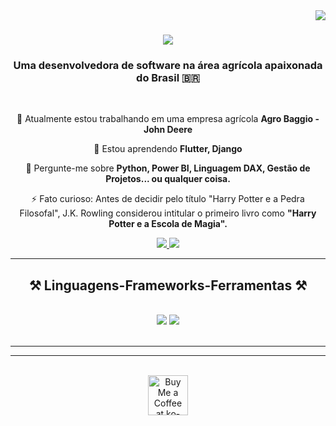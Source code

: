 <img align="right" src="https://visitor-badge.laobi.icu/badge?page_id=bruna.wust.bruna.wust" />


<h1 align="center">
    <img src="https://readme-typing-svg.herokuapp.com/?font=Righteous&size=35&center=true&vCenter=true&width=500&height=70&duration=4000&color=%23ff69b4&lines=Hi+There!+👋;+I'm+Bruna+Wust!;" />
</h1>

<h3 align="center">Uma desenvolvedora de software na área agrícola apaixonada do Brasil 🇧🇷</h3>

<br/>

<div align="center">
 
 🔭 Atualmente estou trabalhando em uma empresa agrícola **Agro Baggio - John Deere**
 
 🌱 Estou aprendendo **Flutter, Django**

💬 Pergunte-me sobre **Python, Power BI, Linguagem DAX, Gestão de Projetos... ou qualquer coisa.**

⚡ Fato curioso: Antes de decidir pelo título "Harry Potter e a Pedra Filosofal", J.K. Rowling considerou intitular o primeiro livro como **"Harry Potter e a Escola de Magia".**

 </div>
 
<div align="center"> 
  <a href="mailto:bruna.wust@agrobaggio.com.br">
    <img src="https://img.shields.io/badge/Outlook-0078D4?style=for-the-badge&logo=microsoft-outlook&logoColor=white" />
  </a>
  <a href="[htps://www.linkedin.com/in/bruna-gabriele-wust/]" target="_blank">
    <img src="https://img.shields.io/badge/LinkedIn-0077B5?style=for-the-badge&logo=linkedin&logoColor=white" target="_blank" />
  </a>
</div>

 <hr/>
 
<h2 align="center">⚒️ Linguagens-Frameworks-Ferramentas ⚒️</h2>
<br/>
<div align="center">
    <img src="https://skillicons.dev/icons?i=python,mysql,vscode,figma,css,r,github" />
    <img src="https://skillicons.dev/icons?i=blender,discord,flutter,anaconda" />
</div>

<br/>
<hr/>

<!--
<div align="center">
  <h2>🐍 Minhas contribuições🐍</h2>
  <br>
  <img alt="snake eating my contributions" src="https://raw.githubusercontent.com/salesp07/salesp07/output/github-contribution-grid-snake.svg" />
  
  <br/><br/><br/>
</div>
<hr/>

<h2 align="center">⚡ Estatísticas ⚡</h2>
<br>
<div align=center>
  <img width=390 src="https://github-readme-streak-stats-salesp07.vercel.app/?user=salesp07&count_private=true&theme=react&border_radius=10" alt="streak stats"/>
  <img width=390 src="https://github-readme-stats-salesp07.vercel.app/api?username=salesp07&count_private=true&show_icons=true&theme=react&rank_icon=github&border_radius=10" alt="readme stats" />
  <br/>
  <img width=325 align="center" src="https://github-readme-stats-salesp07.vercel.app/api/top-langs/?username=salesp07&hide=HTML&langs_count=8&layout=compact&theme=react&border_radius=10&size_weight=0.5&count_weight=0.5&exclude_repo=github-readme-stats" alt="top langs" />
</div>

<br/><br/>
-->

<hr/>

<br/>

<div align="center">
    <a href='https://www.linkedin.com/in/bruna-gabriele-wust/' target='_blank'>
        <img height='64' style='border:0px;height:64px;border-color:#ff69b4;' src='https://storage.ko-fi.com/cdn/kofi1.png?v=3' border='0' alt='Buy Me a Coffee at ko-fi.com' />
    </a>
</div>

<br/>


